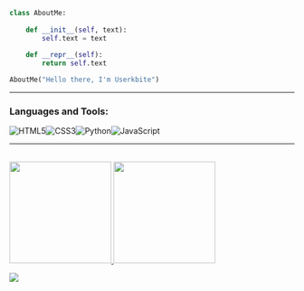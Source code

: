 ```python
class AboutMe:
    
    def __init__(self, text):
        self.text = text
    
    def __repr__(self):
        return self.text

AboutMe("Hello there, I'm Userkbite")
```

---

### Languages and Tools:
<div style="display:flex;">

<img alt="HTML5" src="https://img.shields.io/badge/HTML5-E34F26?style=for-the-badge&logo=html5&logoColor=white" />

<img alt="CSS3" src="https://img.shields.io/badge/CSS3-1572B6?style=for-the-badge&logo=css3&logoColor=white" />

<img alt="Python" src="https://img.shields.io/badge/Python-3776AB?style=for-the-badge&logo=python&logoColor=white" />

<img alt="JavaScript" src="https://img.shields.io/badge/JavaScript-F7DF1E?style=for-the-badge&logo=javascript&logoColor=black" />

</div>

---

<br />

<div>
  <a href="https://github.com/userkbite">
  <img height="180em" src="https://github-readme-stats.vercel.app/api?username=userkbite&show_icons=true&theme=tokyonight&include_all_commits=true&count_private=true"/>
  <img height="180em" src="https://github-readme-stats.vercel.app/api/top-langs/?username=userkbite&layout=compact&langs_count=16&theme=tokyonight"/>
</div>
<p>
<img alingn="center" src="https://profile-counter.glitch.me/userkbite/count.svg" />
</p>
